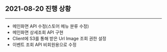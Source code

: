 ## 2021-08-20 진행 상황
---
- 메인화면 API 수정(스토어 메뉴 분류 수정)
- 메인화면 상세조회 API 구현
- Client에 S3를 통해 받은 Url Image 조회 권한 설정
- 이벤트 조회 API 비회원용으로 수정